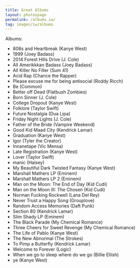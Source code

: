 ```yaml
---
title: Great Albums
layout: photospage
permalink: /albums_iw/
tag: images/iw/albums
---
```


Albums:
- 808s and Heartbreak (Kanye West)
- 1999 (Joey Badass)
- 2014 Forest Hills Drive (J. Cole)
- All Amerikkkan Badass (Joey Badass)
- All Killer No Filler (Sum 41)
- Acid Rap (Chance the Rapper)
- Please excuse me for being antisocial (Roddy Ricch)
- Be (Common)
- Better off Dead (Flatbush Zombies)
- Born Sinner (J. Cole)
- College Dropout (Kanye West)
- Folklore (Taylor Swift)
- Future Nostalgia (Dua Lipa)
- Friday Night Lights (J. Cole)
- Father of the Bride (Vampire Weekend)
- Good Kid Maad City (Kendrick Lamar)
- Graduation (Kanye West)
- Igor (Tyler the Creator)
- Innanetape (Vic Mensa)
- Late Registration (Kanye West)
- Lover (Taylor Swift)
- manic (Halsey)
- My Beautiful Dark Twisted Fantasy (Kanye West)
- Marshall Mathers LP (Eminem)
- Marshall Mathers LP 2 (Eminem)
- Man on the Moon: The End of Day (Kid Cudi)
- Man on the Moon III: The Chosen (Kid Cudi)
- Norman Fucking Rockwell (Lana Del Rey)
- Never Trust a Happy Song (Grouplove)
- Random Access Memories (Daft Punk)
- Section 80 (Kendrick Lamar)
- Slim Shady LP (Eminem)
- The Black Parade (My Chemical Romance)
- Three Cheers for Sweet Revenge (My Chemical Romance)
- The Life of Pablo (Kanye West)
- The New Abnormal (The Strokes)
- To Pimp a Butterfly (Kendrick Lamar)
- Welcome to Forever (Logic)
- When we go to sleep where do we go (Billie Ellish)
- ye (Kanye West)